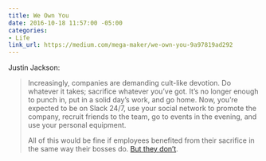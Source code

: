 ```yaml
---
title: We Own You
date: 2016-10-18 11:57:00 -05:00
categories:
- Life
link_url: https://medium.com/mega-maker/we-own-you-9a97819ad292
---
```


Justin Jackson:

> Increasingly, companies are demanding cult-like devotion. Do whatever it takes; sacrifice whatever you’ve got. It’s no longer enough to punch in, put in a solid day’s work, and go home. Now, you’re expected to be on Slack 24/7, use your social network to promote the company, recruit friends to the team, go to events in the evening, and use your personal equipment.
>
> All of this would be fine if employees benefited from their sacrifice in the same way their bosses do. [But they don’t](https://thinkfaster.co/2015/12/beware-of-the-silicon-valley-cult/).
